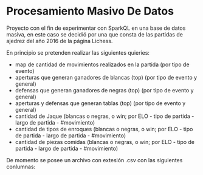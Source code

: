 # Procesamiento Masivo De Datos

Proyecto con el fin de experimentar con SparkQL en una base de datos masiva, en este caso se decidió por una que consta de las partidas de ajedrez del año 2016 de la página Lichess.

En principio se pretenden realizar las siguientes quieries:

- map de cantidad de movimientos realizados en la partida (por tipo de evento)
- aperturas que generan ganadores de blancas (top) (por tipo de evento y general)
- defensas que generan ganadores de negras (top) (por tipo de evento y general)
- aperturas y defensas que generan tablas (top) (por tipo de evento y general)
- cantidad de Jaque (blancas o negras, o win; por ELO - tipo de partida - largo de partida - #movimiento) 
- cantidad de tipos de enroques (blancas o negras, o win; por ELO - tipo de partida - largo de partida - #movimiento)
- cantidad de piezas comidas (blancas o negras, o win; por ELO - tipo de partida - largo de partida - #movimiento) 

De momento se posee un archivo con extesión .csv con las siguientes conlumnas:
